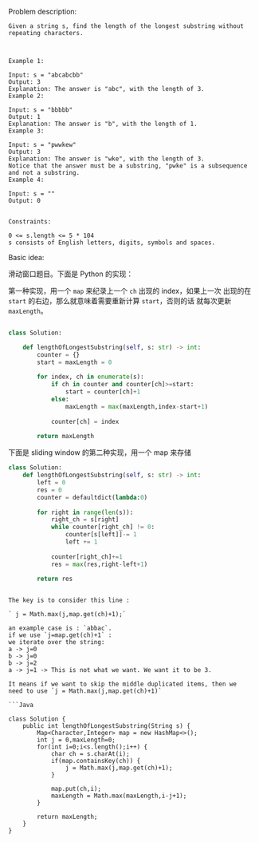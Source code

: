 
Problem description:

```
Given a string s, find the length of the longest substring without repeating characters.

 

Example 1:

Input: s = "abcabcbb"
Output: 3
Explanation: The answer is "abc", with the length of 3.
Example 2:

Input: s = "bbbbb"
Output: 1
Explanation: The answer is "b", with the length of 1.
Example 3:

Input: s = "pwwkew"
Output: 3
Explanation: The answer is "wke", with the length of 3.
Notice that the answer must be a substring, "pwke" is a subsequence and not a substring.
Example 4:

Input: s = ""
Output: 0
 

Constraints:

0 <= s.length <= 5 * 104
s consists of English letters, digits, symbols and spaces.

```

Basic idea:

滑动窗口题目。下面是 Python 的实现：

第一种实现，用一个 `map` 来纪录上一个 `ch` 出现的 index，如果上一次
出现的在 `start` 的右边，那么就意味着需要重新计算 `start`，否则的话
就每次更新 `maxLength`。

```Python

class Solution:

    def lengthOfLongestSubstring(self, s: str) -> int:
        counter = {}
        start = maxLength = 0
        
        for index, ch in enumerate(s):
            if ch in counter and counter[ch]>=start:
                start = counter[ch]+1
            else:
                maxLength = max(maxLength,index-start+1)
            
            counter[ch] = index
            
        return maxLength

```

下面是 sliding window 的第二种实现，用一个 map 来存储

```Python
class Solution:
    def lengthOfLongestSubstring(self, s: str) -> int:
        left = 0
        res = 0
        counter = defaultdict(lambda:0)
        
        for right in range(len(s)):
            right_ch = s[right]
            while counter[right_ch] != 0:
                counter[s[left]]-= 1
                left += 1
            
            counter[right_ch]+=1
            res = max(res,right-left+1)
        
        return res
```

```

The key is to consider this line : 

` j = Math.max(j,map.get(ch)+1);` 

an example case is : `abbac`. 
if we use `j=map.get(ch)+1` : 
we iterate over the string:
a -> j=0
b -> j=0
b -> j=2
a -> j=1 -> This is not what we want. We want it to be 3.

It means if we want to skip the middle duplicated items, then we 
need to use `j = Math.max(j,map.get(ch)+1)`

```Java

class Solution {
    public int lengthOfLongestSubstring(String s) {
        Map<Character,Integer> map = new HashMap<>();
        int j = 0,maxLength=0;
        for(int i=0;i<s.length();i++) {
            char ch = s.charAt(i);
            if(map.containsKey(ch)) {
                j = Math.max(j,map.get(ch)+1);
            }
            
            map.put(ch,i);
            maxLength = Math.max(maxLength,i-j+1);
        }
        
        return maxLength;
    }
}

```

